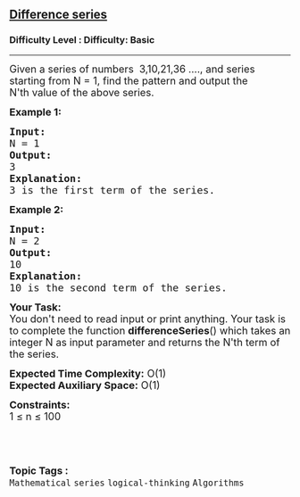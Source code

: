 <h2><a href="https://www.geeksforgeeks.org/problems/difference-series4345/1?page=1&category=logical-thinking,CPP-Control-Flow&sortBy=submissions">Difference series</a></h2><h3>Difficulty Level : Difficulty: Basic</h3><hr><div class="problems_problem_content__Xm_eO"><p><span style="font-size:18px">Given a series of numbers&nbsp;&nbsp;3,10,21,36&nbsp;….,&nbsp;and series starting from N&nbsp;= 1, find the pattern and output the N'th&nbsp;value of the above series.</span></p>

<p><span style="font-size:18px"><strong>Example 1:</strong></span></p>

<pre><span style="font-size:18px"><strong>Input:</strong>
N = 1</span>
<span style="font-size:18px"><strong>Output:</strong>
3</span>
<span style="font-size:18px"><strong>Explanation:</strong>
3 is the first term of the series.</span></pre>

<p><strong><span style="font-size:18px">Example 2:</span></strong></p>

<pre><span style="font-size:18px"><strong>Input:</strong>
N = 2</span>
<span style="font-size:18px"><strong>Output:</strong>
10</span>
<span style="font-size:18px"><strong>Explanation:</strong>
10 is the second term of the series.</span></pre>

<p><span style="font-size:18px"><strong>Your Task:&nbsp;&nbsp;</strong><br>
You don't need to read input or print anything. Your task is to complete the function <strong>differenceSeries</strong>()&nbsp;which takes an integer N as input parameter and returns the N'th term of the series.</span></p>

<p><span style="font-size:18px"><strong>Expected Time Complexity:</strong> O(1)<br>
<strong>Expected Auxiliary Space:</strong> O(1)</span></p>

<p><span style="font-size:18px"><strong>Constraints:</strong><br>
1&nbsp;≤ n ≤ 100</span></p>

<p>&nbsp;</p>
</div><br><p><span style=font-size:18px><strong>Topic Tags : </strong><br><code>Mathematical</code>&nbsp;<code>series</code>&nbsp;<code>logical-thinking</code>&nbsp;<code>Algorithms</code>&nbsp;